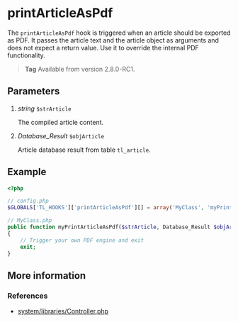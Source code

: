# printArticleAsPdf

The `printArticleAsPdf` hook is triggered when an article should be exported as
PDF. It passes the article text and the article object as arguments and does not
expect a return value. Use it to override the internal PDF functionality.

> **Tag** Available from version 2.8.0-RC1.


## Parameters

1. *string* `$strArticle`

    The compiled article content.

2. *Database_Result* `$objArticle`

    Article database result from table `tl_article`.


## Example

```php
<?php

// config.php
$GLOBALS['TL_HOOKS']['printArticleAsPdf'][] = array('MyClass', 'myPrintArticleAsPdf');

// MyClass.php
public function myPrintArticleAsPdf($strArticle, Database_Result $objArticle)
{
    // Trigger your own PDF engine and exit
    exit;
}
```


## More information


### References

- [system/libraries/Controller.php](https://github.com/contao/core/blob/2.11.7/system/libraries/Controller.php#L1317)
